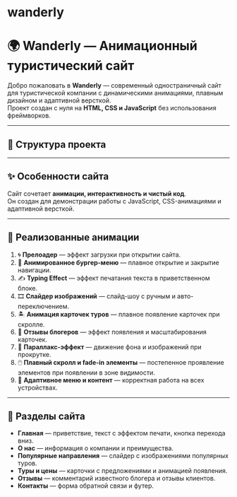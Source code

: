 # wanderly
# 🌍 Wanderly — Анимационный туристический сайт

Добро пожаловать в **Wanderly** — современный одностраничный сайт для туристической компании с динамическими анимациями, плавным дизайном и адаптивной версткой.  
Проект создан с нуля на **HTML, CSS и JavaScript** без использования фреймворков.

---

## 📂 Структура проекта


---

## ✨ Особенности сайта

Сайт сочетает **анимации, интерактивность и чистый код**.  
Он создан для демонстрации работы с JavaScript, CSS-анимациями и адаптивной версткой.

---

## 💫 Реализованные анимации

1. 🌀 **Прелоадер** — эффект загрузки при открытии сайта.  
2. 🍔 **Анимированное бургер-меню** — плавное открытие и закрытие навигации.  
3. ✍️ **Typing Effect** — эффект печатания текста в приветственном блоке.  
4. 🎞️ **Слайдер изображений** — слайд-шоу с ручным и авто-переключением.  
5. 🏝️ **Анимация карточек туров** — плавное появление карточек при скролле.  
6. 💬 **Отзывы блогеров** — эффект появления и масштабирования карточек.  
7. 🚀 **Параллакс-эффект** — движение фона и изображений при прокрутке.  
8. 🖱️ **Плавный скролл и fade-in элементы** — постепенное проявление элементов при появлении в зоне видимости.  
9. 📱 **Адаптивное меню и контент** — корректная работа на всех устройствах.

---

## 🧭 Разделы сайта

- **Главная** — приветствие, текст с эффектом печати, кнопка перехода вниз.  
- **О нас** — информация о компании и преимущества.  
- **Популярные направления** — слайдер с изображениями популярных туров.  
- **Туры и цены** — карточки с предложениями и анимацией появления.  
- **Отзывы** — комментарий известного блогера и отзывы клиентов.  
- **Контакты** — форма обратной связи и футер.

